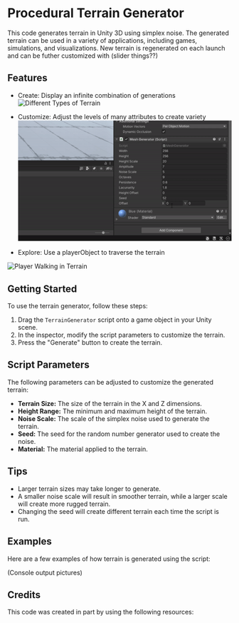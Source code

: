 # Procedural Terrain Generator

This code generates terrain in Unity 3D using simplex noise. The generated terrain can be used in a variety of applications, including games, simulations, and visualizations. New terrain is regenerated on each launch and can be futher customized with (slider things??)

## Features

-  Create: Display an infinite combination of generations
![Different Types of Terrain](readme_resources/FINAL_JUMP_GIF.gif)

-  Customize: Adjust the levels of many attributes to create variety
![Customization Sliders](readme_resources/FINAL_SLIDER_GIF.gif)

-  Explore: Use a playerObject to traverse the terrain

![Player Walking in Terrain](readme_resources/FINAL_WALK_GIF.gif)


## Getting Started

To use the terrain generator, follow these steps:

1.  Drag the `TerrainGenerator` script onto a game object in your Unity scene.
2.  In the inspector, modify the script parameters to customize the terrain.
3.  Press the "Generate" button to create the terrain.

## Script Parameters

The following parameters can be adjusted to customize the generated terrain:

-   **Terrain Size:** The size of the terrain in the X and Z dimensions.
-   **Height Range:** The minimum and maximum height of the terrain.
-   **Noise Scale:** The scale of the simplex noise used to generate the terrain.
-   **Seed:** The seed for the random number generator used to create the noise.
-   **Material:** The material applied to the terrain.

## Tips

-   Larger terrain sizes may take longer to generate.
-   A smaller noise scale will result in smoother terrain, while a larger scale will create more rugged terrain.
-   Changing the seed will create different terrain each time the script is run.

## Examples

Here are a few examples of how terrain is generated using the script:

(Console output pictures)

## Credits
This code was created in part by using the following resources:
